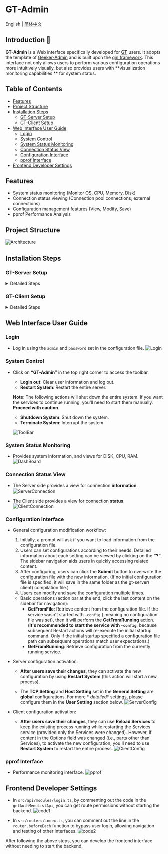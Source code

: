 # GT-Admin

English | [简体中文](README_CN.md)

## Introduction 📖

**GT-Admin** is a Web interface specifically developed for **[GT](https://github.com/ao-space/gt)** users. It adopts the
template of [Geeker-Admin](https://github.com/HalseySpicy/Geeker-Admin) and is built upon
the [gin framework](https://github.com/gin-gonic/gin). This interface not only allows users to perform various
configuration operations more intuitively visually, but also provides users with **visualization monitoring capabilities
** for system status.

## Table of Contents

- [Features](#features)
- [Project Structure](#project-structure)
- [Installation Steps](#installation-steps)
  - [GT-Server Setup](#gt-server-setup)
  - [GT-Client Setup](#gt-client-setup)
- [Web Interface User Guide](#web-interface-user-guide)
  - [Login](#login)
  - [System Control](#system-control)
  - [System Status Monitoring](#system-status-monitoring)
  - [Connection Status View](#connection-status-view)
  - [Configuration Interface](#configuration-interface)
  - [pprof Interface](#pprof-interface)
- [Frontend Developer Settings](#frontend-developer-settings)

## Features

- System status monitoring (Monitor OS, CPU, Memory, Disk)
- Connection status viewing (Connection pool connections, external connections)
- Configuration management features (View, Modify, Save)
- pprof Performance Analysis

## Project Structure

![Architecture](src/assets/images/Architecture.png)

## Installation Steps

### GT-Server Setup

<details>
    <summary>Detailed Steps</summary>

1. Clone the project
    ```shell
    git clone https://github.com/huwf5/gt.git
    ```
2. Compile the backend project
    ```shell
    cd gt
    git checkout -b first origin/first   ## Temporarily required
    make release_server # The compiled files will be in the release folder
    ```
3. Compile the frontend project
    ```shell
    cd web/front
    npm install
    ```
4. Write the web configuration file (**Please configure Web Setting in detail**, other configurations can be done on the
   web later. It's recommended to **save** it in the **release** folder).
    <details>
    <summary>server.yaml</summary>

      ```yaml
    #server.yaml
    options:
    # General Setting (MUST!) :To start the gt-server
    # You can change it later on the web page
      addr: 8080

    # Web Setting(Optional)
      # Whether to start the Web Server
      web: true
      #Set Web Address
      webAddr: localhost
      webPort: 7000
      # Use to sign the jwt token(Validity Period: 6 hours)
      signingKey: signature
      # Use to log in on the web page
      admin: server
      password: admin
      # Start the pprof services
      # 'web' prop must be set to true first
      pprof: true #(optional)
      ```

    </details>

5. Start the service

- Start the backend service (switch to the **release** folder)
  ```shell
  # Note: change the [] to your actual location
  ./linux-amd64-server -config [path/to/server.yaml]   # start gt-server
  ```
- Start the frontend service
  - a. Change the proxy settings (first check the file below, change the **PROXY** setting to the corresponding web
    backend URL, consistent with the yaml configuration file, which is 7000 in this case)
    ```ts
    //.env.development
    VITE_PROXY = [["/api", "http://localhost:7000"]];
    ```
  - b. Start the web service
    ```shell
    npm run dev
    ```

</details>

### GT-Client Setup

<details>
    <summary>Detailed Steps</summary>

1. Clone the project
    ```shell
    git clone https://github.com/huwf5/gt.git
    ```
2. Compile the backend project
    ```shell
    cd gt
    git checkout -b first origin/first   ## Temporarily required
    make release_client # The compiled files will be in the release folder
    ```
3. Compile the frontend project
    ```shell
    cd web/front
    npm install
    ```
4. Write the web configuration file (**Please configure Web Setting in detail**, other configurations can be done on the
   web later. It's recommended to **save** it in the **release** folder).
    <details>
    <summary>client.yaml</summary>

   ```yaml
   #client.yaml
   options:
   # General Setting (MUST!) : To start the gt-client
   # You can change it later on the web page
   id: id1
   remote: tcp://localhost:8080

   # Web Setting (Optional)
   # Whether to start the Web Server
   web: true
   # Set Web Address
   webAddr: localhost
   webPort: 8000
   # Used to sign the jwt token (Validity Period: 6 hours)
   signingKey: signature
   # Used to log in on the web page
   admin: client
   password: admin
   # Start the pprof services
   # 'web' property needs to be set to true first
   pprof: true #(optional)
    ```

    </details>

5. Start the service

- Start the backend service (switch to the **release** folder)
  ```shell
  # Note: change the [] to your actual location
  ./linux-amd64-client -config [path/to/client.yaml]   # start gt-client
  ```
- Start the frontend service
  - a. Change the proxy settings (first check the file below, change the **PROXY** setting to the corresponding web
    backend URL, consistent with the yaml configuration file, which is 8000 in this case)
    ```ts
    //.env.development
    VITE_PROXY = [["/api", "http://localhost:8000"]];
    ```
  - b. Start the web service
    ```shell
    npm run dev
    ```

</details>

## Web Interface User Guide

### Login

- Log in using the `admin` and `password` set in the configuration file.
  ![Login](src/assets/images/Login.png)

### System Control

- Click on **“GT-Admin”** in the top right corner to access the toolbar.

  - **Login out**: Clear user information and log out.
  - **Restart System**: Restart the entire server.

  **Note**: The following actions will shut down the entire system. If you want the services to continue running, you'll
  need to start them manually. **Proceed with caution**.

  - **Shutdown System**: Shut down the system.
  - **Terminate System**: Interrupt the system.

  ![ToolBar](src/assets/images/ToolBar.png)

### System Status Monitoring

- Provides system information, and views for DISK, CPU, RAM.
  ![DashBoard](src/assets/images/DashBoard.png)

### Connection Status View

- The Server side provides a view for connection **information**.
  ![ServerConnection](src/assets/images/ServerConnection.png)

- The Client side provides a view for connection **status**.
  ![ClientConnection](src/assets/images/ClientConnection.png)

### Configuration Interface

- General configuration modification workflow:

  1. Initially, a prompt will ask if you want to load information from the configuration file.
  2. Users can set configurations according to their needs. Detailed information about each setting can be viewed by
     clicking on the **"?"**. The sidebar navigation aids users in quickly accessing related content.
  3. After configuring, users can click the **Submit** button to overwrite the configuration file with the new
     information. (If no initial configuration file is specified, it will save in the same folder as the gt-server(
     client) compilation file.)
  4. Users can modify and save the configuration multiple times.

  - Basic operations (action bar at the end, click the last content on the sidebar for navigation):
    - **GetFromFile**: Retrieve content from the configuration file. If the service wasn't started with `-config` (
      meaning no configuration file was set), then it will perform the **GetFromRunning** action. (**It's recommended to
      start the service with `-config`**, because subsequent Restart actions will re-execute the initial startup
      command. Only if the initial startup specified a configuration file path can subsequent operations match user
      expectations.)
    - **GetFromRunning**: Retrieve configuration from the currently running service.

- Server configuration activation:

  - **After users save their changes**, they can activate the new configuration by using **Restart System** (this action
    will start a new process).

  - The **TCP Setting** and **Host Setting** set in the **General Setting** are **global** configurations. For more *
    *detailed** settings, please configure them in the **User Setting** section below.
    ![ServerConfig](src/assets/images/ServerConfig.png)

- Client configuration activation:

  - **After users save their changes**, they can use **Reload Services** to keep the existing process running while
    restarting the Services service (provided only the Services were changed). However, if content in the Options field
    was changed (i.e., parts other than Services), to activate the new configuration, you'll need to use **Restart
    System** to restart the entire process.
    ![ClientConfig](src/assets/images/ClientConfig.png)

### pprof Interface

- Performance monitoring interface.
  ![pprof](src/assets/images/pprof.png)

## Frontend Developer Settings

- In `src/api/modules/login.ts`, by commenting out the code in the `getAuthMenuListApi`, you can get route permissions
  without starting the backend.
  ![code1](src/assets/images/code1.png)

- In `src/routers/index.ts`, you can comment out the line in the `router.beforeEach` function to bypass user login,
  allowing navigation and testing of other interfaces.
  ![code2](src/assets/images/code2.png)

After following the above steps, you can develop the frontend interface without needing to start the backend.
